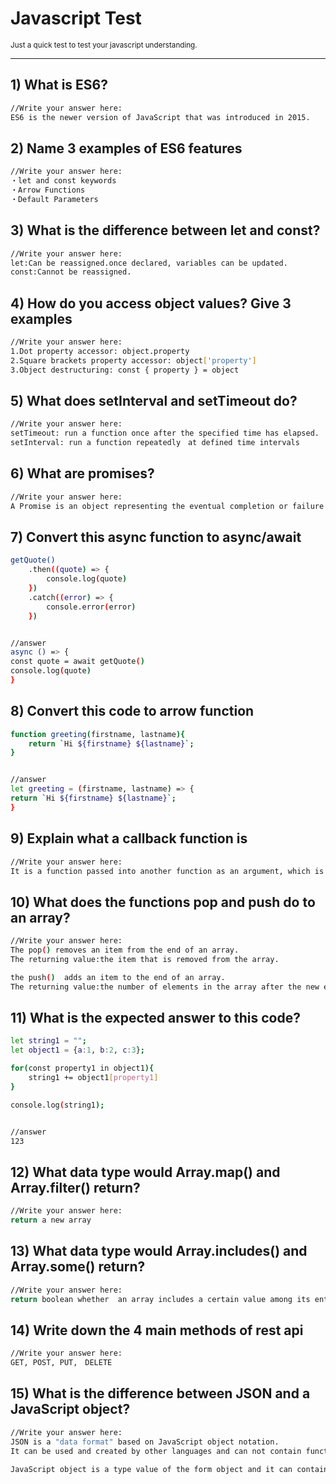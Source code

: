 # Javascript Test

<small>Just a quick test to test your javascript understanding.</small>

---

## 1) What is ES6?

```bash
//Write your answer here:
ES6 is the newer version of JavaScript that was introduced in 2015.
```

## 2) Name 3 examples of ES6 features

```bash
//Write your answer here:
・let and const keywords
・Arrow Functions
・Default Parameters
```

## 3) What is the difference between let and const?

```bash
//Write your answer here:
let:Can be reassigned.once declared, variables can be updated.
const:Cannot be reassigned.
```

## 4) How do you access object values? Give 3 examples

```bash
//Write your answer here:
1.Dot property accessor: object.property
2.Square brackets property accessor: object['property']
3.Object destructuring: const { property } = object
```

## 5) What does setInterval and setTimeout do?

```bash
//Write your answer here:
setTimeout: run a function once after the specified time has elapsed.
setInterval: run a function repeatedly　at defined time intervals
```

## 6) What are promises?

```bash
//Write your answer here:
A Promise is an object representing the eventual completion or failure of an asynchronous operation.
```

## 7) Convert this async function to async/await

```bash
getQuote()
    .then((quote) => {
        console.log(quote)
    })
    .catch((error) => {
        console.error(error)
    })


//answer
async () => {
const quote = await getQuote()
console.log(quote)
}

```

## 8) Convert this code to arrow function

```bash
function greeting(firstname, lastname){
    return `Hi ${firstname} ${lastname}`;
}


//answer
let greeting = (firstname, lastname) => {
return `Hi ${firstname} ${lastname}`;
}


```

## 9) Explain what a callback function is

```bash
//Write your answer here:
It is a function passed into another function as an argument, which is then invoked inside the outer function to complete some kind of routine or action
```

## 10) What does the functions pop and push do to an array?

```bash
//Write your answer here:
The pop() removes an item from the end of an array.
The returning value:the item that is removed from the array.

the push()  adds an item to the end of an array.
The returning value:the number of elements in the array after the new element has been added.
```

## 11) What is the expected answer to this code?

```bash
let string1 = "";
let object1 = {a:1, b:2, c:3};

for(const property1 in object1){
    string1 += object1[property1]
}

console.log(string1);


//answer
123


```

## 12) What data type would Array.map() and Array.filter() return?

```bash
//Write your answer here:
return a new array
```

## 13) What data type would Array.includes() and Array.some() return?

```bash
//Write your answer here:
return boolean whether  an array includes a certain value among its entries.
```

## 14) Write down the 4 main methods of rest api

```bash
//Write your answer here:
GET, POST, PUT,　DELETE
```

## 15) What is the difference between JSON and a JavaScript object?

```bash
//Write your answer here:
JSON is a "data format" based on JavaScript object notation.
It can be used and created by other languages and can not contain functions

JavaScript object is a type value of the form object and it can contain functions.

```
